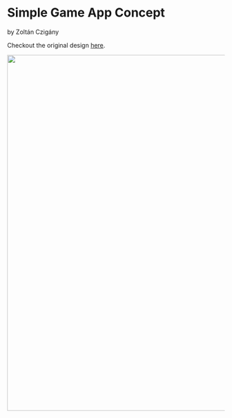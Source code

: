 # Simple Game App Concept
by Zoltán Czigány

Checkout the original design [here](https://dribbble.com/shots/13752058-Daliy-UI-Simple-Game-App-Concept).

<p align="center">
<img width="824"  src="https://github.com/iamporus/flutter_design_challenges/blob/master/assets/game_app_concept_zlotan.png">